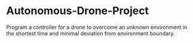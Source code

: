 # Autonomous-Drone-Project
Program a controller for a drone to overcome an unknown environment in the shortest time and minimal deviation from environment boundary.
